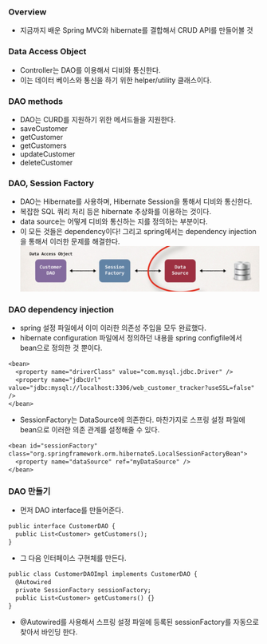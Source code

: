 ### Overview
- 지금까지 배운 Spring MVC와 hibernate를 결합해서 CRUD API를 만들어볼 것

### Data Access Object
- Controller는 DAO를 이용해서 디비와 통신한다.
- 이는 데이터 베이스와 통신을 하기 위한 helper/utility 클래스이다.

### DAO methods
- DAO는 CURD를 지원하기 위한 메서드들을 지원한다.
- saveCustomer
- getCustomer
- getCustomers
- updateCustomer
- deleteCustomer

### DAO, Session Factory
- DAO는 Hibernate를 사용하며, Hibernate Session을 통해서 디비와 통신한다.
- 복잡한 SQL 쿼리 처리 등은 hibernate 추상화를 이용하는 것이다.
- data source는 어떻게 디비와 통신하는 지를 정의하는 부분이다.
- 이 모든 것들은 dependency이다! 그리고 spring에서는 dependency injection을 통해서 이러한 문제를 해결한다.
![dao_hibernate](../../../images/dao_hibernate.png)

### DAO dependency injection
- spring 설정 파일에서 이미 이러한 의존성 주입을 모두 완료했다.
- hibernate configuration 파일에서 정의하던 내용을 spring configfile에서 bean으로 정의한 것 뿐이다.
```
<bean>
  <property name="driverClass" value="com.mysql.jdbc.Driver" />
  <property name="jdbcUrl" value="jdbc:mysql://localhost:3306/web_customer_tracker?useSSL=false" />
</bean>
```
- SessionFactory는 DataSource에 의존한다. 마찬가지로 스프링 설정 파일에 bean으로 이러한 의존 관계를 설정해줄 수 있다.
```
<bean id="sessionFactory" class="org.springframework.orm.hibernate5.LocalSessionFactoryBean">
  <property name="dataSource" ref="myDataSource" />
</bean>
```

### DAO 만들기
- 먼저 DAO interface를 만들어준다.
```
public interface CustomerDAO {
  public List<Customer> getCustomers();
}
```
- 그 다음 인터페이스 구현체를 만든다.
```
public class CustomerDAOImpl implements CustomerDAO {
  @Autowired
  private SessionFactory sessionFactory;
  public List<Customer> getCustomers() {}
}
```
- @Autowired를 사용해서 스프링 설정 파일에 등록된 sessionFactory를 자동으로 찾아서 바인딩 한다.
